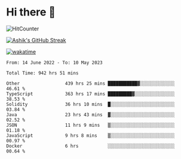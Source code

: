 # Hi there 👋

![HitCounter](https://hits.seeyoufarm.com/api/count/incr/badge.svg?url=https%3A%2F%2Fgithub.com%2Fashrhmn1212%2Fhit-counter)

<!-- ![Contribution Graph](https://github-readme-activity-graph.cyclic.app/graph?username=ashrhmn) -->


<!-- [![Top Langs](https://github-readme-stats.vercel.app/api/top-langs/?username=ashrhmn&layout=compact&theme=synthwave&langs_count=10&card_width=445)](https://github.com/anuraghazra/github-readme-stats) -->

[![Ashik's GitHub Streak](https://github-readme-streak-stats.herokuapp.com/?user=ashrhmn&theme=blood&fire=DD7F1C&background=151515&dates=9f9f9f&border=DD2727)](https://git.io/streak-stats)

<!-- ![Ashik's GitHub stats](https://github-readme-stats.vercel.app/api/?username=ashrhmn&show_icons=true&title_color=fff&icon_color=79ff97&text_color=9f9f9f&bg_color=151515) -->

[![wakatime](https://wakatime.com/badge/user/3df86613-ba63-4631-8e65-0ff18e7becad.svg)](https://wakatime.com/@3df86613-ba63-4631-8e65-0ff18e7becad)

<!--START_SECTION:waka-->

```text
From: 14 June 2022 - To: 10 May 2023

Total Time: 942 hrs 51 mins

Other                 439 hrs 25 mins ███████████▓░░░░░░░░░░░░░   46.61 %
TypeScript            363 hrs 17 mins █████████▓░░░░░░░░░░░░░░░   38.53 %
Solidity              36 hrs 10 mins  █░░░░░░░░░░░░░░░░░░░░░░░░   03.84 %
Java                  23 hrs 43 mins  ▓░░░░░░░░░░░░░░░░░░░░░░░░   02.52 %
JSON                  11 hrs 9 mins   ▒░░░░░░░░░░░░░░░░░░░░░░░░   01.18 %
JavaScript            9 hrs 8 mins    ▒░░░░░░░░░░░░░░░░░░░░░░░░   00.97 %
Docker                6 hrs           ░░░░░░░░░░░░░░░░░░░░░░░░░   00.64 %
```

<!--END_SECTION:waka-->


<!--### Most Used Languages
<img src="https://wakatime.com/share/@ashrhmn/24ecb986-5bf8-4607-af7f-0aab08908d8c.png" />

### Favourite Tools
<img src="https://wakatime.com/share/@ashrhmn/f4e08015-f3bc-460a-9228-95a3ba11c604.png" />-->
